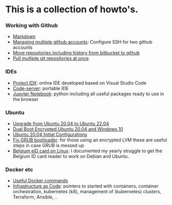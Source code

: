 # This is a collection of howto's.

### Working with Github
* [Markdown](markdown.md)
* [Managing multiple github accounts](multiple-github-accounts.md): Configure SSH for two github accounts
* [Move repositories including history from bitbucket to github](bitbucket2github.md)
* [Pull multiple git repositories at once](multipull.md)

### IDEs
* [Project IDX](projectidx.md): online IDE developed based on Visual Studio Code
* [Code-server](code-server.md): portable IDE
* [Jupyter Notebook](jupyter.md): python including all useful packages ready to use in the browser

### Ubuntu
* [Upgrade from Ubuntu 20.04 to Ubuntu 22.04](ubuntu-lts-upgrade.md)
* [Dual Boot Encrypted Ubuntu 20.04 and Windows 10](dual-boot.md)
* [Ubuntu 20.04 Initial Configurations](ubuntu-config.md)
* [Fix GRUB bootloader](grub-fix-encrypted-lvm.md): for those using an encrypted LVM these are useful steps in case GRUB is messed up
* [Belgium eiD card on Linux](eid-howto.md): I documented my yearly struggle to get the Belgium ID card reader to work on Debian and Ubuntu.

### Docker etc
* [Useful Docker commands](docker.md)
* [Infrastructure as Code](infrastructure-as-code.md): pointers to started with containers, container orchestration, kubernetes (k8), management of (kubernetes) clusters, Terraform, Ansible, ..

